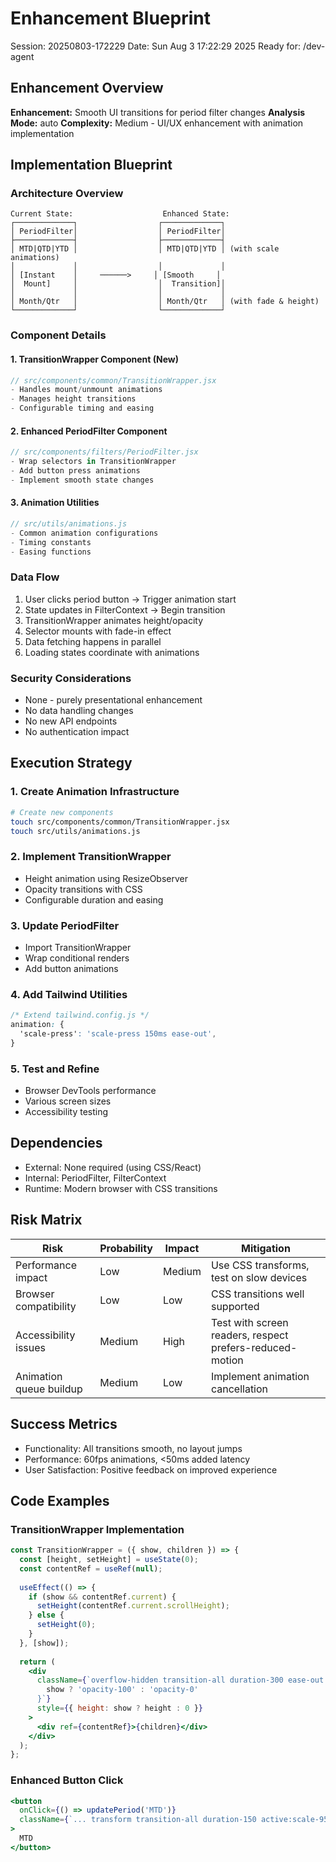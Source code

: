 # Enhancement Blueprint
Session: 20250803-172229
Date: Sun Aug 3 17:22:29 2025
Ready for: /dev-agent

## Enhancement Overview
**Enhancement:** Smooth UI transitions for period filter changes
**Analysis Mode:** auto
**Complexity:** Medium - UI/UX enhancement with animation implementation

## Implementation Blueprint

### Architecture Overview
```
Current State:                    Enhanced State:
┌─────────────┐                  ┌─────────────┐
│ PeriodFilter│                  │ PeriodFilter│
├─────────────┤                  ├─────────────┤
│ MTD|QTD|YTD │                  │ MTD|QTD|YTD │ (with scale animations)
│             │                  │             │
│ [Instant    │     ──────>     │ [Smooth     │
│  Mount]     │                  │  Transition]│
│             │                  │             │
│ Month/Qtr   │                  │ Month/Qtr   │ (with fade & height)
└─────────────┘                  └─────────────┘
```

### Component Details

#### 1. TransitionWrapper Component (New)
```jsx
// src/components/common/TransitionWrapper.jsx
- Handles mount/unmount animations
- Manages height transitions
- Configurable timing and easing
```

#### 2. Enhanced PeriodFilter Component
```jsx
// src/components/filters/PeriodFilter.jsx
- Wrap selectors in TransitionWrapper
- Add button press animations
- Implement smooth state changes
```

#### 3. Animation Utilities
```jsx
// src/utils/animations.js
- Common animation configurations
- Timing constants
- Easing functions
```

### Data Flow
1. User clicks period button → Trigger animation start
2. State updates in FilterContext → Begin transition
3. TransitionWrapper animates height/opacity
4. Selector mounts with fade-in effect
5. Data fetching happens in parallel
6. Loading states coordinate with animations

### Security Considerations
- None - purely presentational enhancement
- No data handling changes
- No new API endpoints
- No authentication impact

## Execution Strategy

### 1. Create Animation Infrastructure
```bash
# Create new components
touch src/components/common/TransitionWrapper.jsx
touch src/utils/animations.js
```

### 2. Implement TransitionWrapper
- Height animation using ResizeObserver
- Opacity transitions with CSS
- Configurable duration and easing

### 3. Update PeriodFilter
- Import TransitionWrapper
- Wrap conditional renders
- Add button animations

### 4. Add Tailwind Utilities
```css
/* Extend tailwind.config.js */
animation: {
  'scale-press': 'scale-press 150ms ease-out',
}
```

### 5. Test and Refine
- Browser DevTools performance
- Various screen sizes
- Accessibility testing

## Dependencies
- External: None required (using CSS/React)
- Internal: PeriodFilter, FilterContext
- Runtime: Modern browser with CSS transitions

## Risk Matrix
| Risk | Probability | Impact | Mitigation |
|------|------------|--------|------------|
| Performance impact | Low | Medium | Use CSS transforms, test on slow devices |
| Browser compatibility | Low | Low | CSS transitions well supported |
| Accessibility issues | Medium | High | Test with screen readers, respect prefers-reduced-motion |
| Animation queue buildup | Medium | Low | Implement animation cancellation |

## Success Metrics
- Functionality: All transitions smooth, no layout jumps
- Performance: 60fps animations, <50ms added latency
- User Satisfaction: Positive feedback on improved experience

## Code Examples

### TransitionWrapper Implementation
```jsx
const TransitionWrapper = ({ show, children }) => {
  const [height, setHeight] = useState(0);
  const contentRef = useRef(null);
  
  useEffect(() => {
    if (show && contentRef.current) {
      setHeight(contentRef.current.scrollHeight);
    } else {
      setHeight(0);
    }
  }, [show]);
  
  return (
    <div 
      className={`overflow-hidden transition-all duration-300 ease-out ${
        show ? 'opacity-100' : 'opacity-0'
      }`}
      style={{ height: show ? height : 0 }}
    >
      <div ref={contentRef}>{children}</div>
    </div>
  );
};
```

### Enhanced Button Click
```jsx
<button
  onClick={() => updatePeriod('MTD')}
  className={`... transform transition-all duration-150 active:scale-95`}
>
  MTD
</button>
```